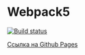 # Webpack5

[![Build status](https://ci.appveyor.com/api/projects/status/eh3a0nas2iaou45e?svg=true)](https://ci.appveyor.com/project/SergeyBildanov/testing)

[Ссылка на Github Pages](https://sergeybildanov.github.io/popover/)
